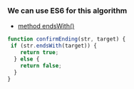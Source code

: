 ### We can use ES6 for this algorithm
 * [method endsWith()](https://developer.mozilla.org/en/docs/Web/JavaScript/Reference/Global_Objects/String/endsWith)
 
 
```javascript
function confirmEnding(str, target) {
 if (str.endsWith(target)) {
    return true;
  } else {
    return false;
  } 
}
